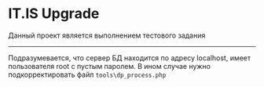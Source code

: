 # IT.IS Upgrade
 Данный проект является выполнением тестового задания
 ***
 Подразумевается, что сервер БД находится по адресу localhost, имеет пользователя root с пустым паролем. В ином случае нужно подкорректировать файл `tools\dp_process.php`
